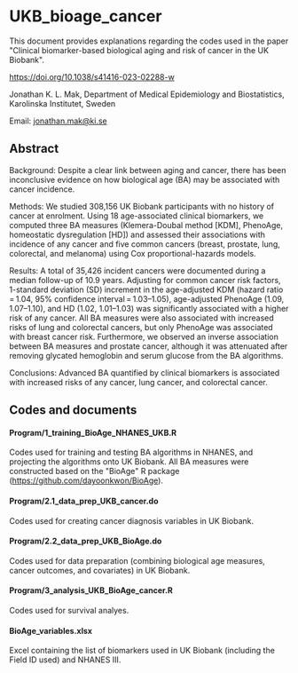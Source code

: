 # UKB_bioage_cancer

This document provides explanations regarding the codes used in the paper "Clinical biomarker-based biological aging and risk of cancer in the UK Biobank".

https://doi.org/10.1038/s41416-023-02288-w

Jonathan K. L. Mak, Department of Medical Epidemiology and Biostatistics, Karolinska Institutet, Sweden

Email: jonathan.mak@ki.se 



## Abstract

Background: Despite a clear link between aging and cancer, there has been inconclusive evidence on how biological age (BA) may be associated with cancer incidence.

Methods: We studied 308,156 UK Biobank participants with no history of cancer at enrolment. Using 18 age-associated clinical biomarkers, we computed three BA measures (Klemera-Doubal method [KDM], PhenoAge, homeostatic dysregulation [HD]) and assessed their associations with incidence of any cancer and five common cancers (breast, prostate, lung, colorectal, and melanoma) using Cox proportional-hazards models.

Results: A total of 35,426 incident cancers were documented during a median follow-up of 10.9 years. Adjusting for common cancer risk factors, 1-standard deviation (SD) increment in the age-adjusted KDM (hazard ratio = 1.04, 95% confidence interval = 1.03–1.05), age-adjusted PhenoAge (1.09, 1.07–1.10), and HD (1.02, 1.01–1.03) was significantly associated with a higher risk of any cancer. All BA measures were also associated with increased risks of lung and colorectal cancers, but only PhenoAge was associated with breast cancer risk. Furthermore, we observed an inverse association between BA measures and prostate cancer, although it was attenuated after removing glycated hemoglobin and serum glucose from the BA algorithms.

Conclusions: Advanced BA quantified by clinical biomarkers is associated with increased risks of any cancer, lung cancer, and colorectal cancer.



## Codes and documents

#### Program/1_training_BioAge_NHANES_UKB.R

Codes used for training and testing BA algorithms in NHANES, and projecting the algorithms onto UK Biobank. All BA measures were constructed based on the "BioAge" R package (https://github.com/dayoonkwon/BioAge).

#### Program/2.1_data_prep_UKB_cancer.do

Codes used for creating cancer diagnosis variables in UK Biobank.

#### Program/2.2_data_prep_UKB_BioAge.do

Codes used for data preparation (combining biological age measures, cancer outcomes, and covariates) in UK Biobank.

#### Program/3_analysis_UKB_BioAge_cancer.R

Codes used for survival analyes.

#### BioAge_variables.xlsx

Excel containing the list of biomarkers used in UK Biobank (including the Field ID used) and NHANES III.
